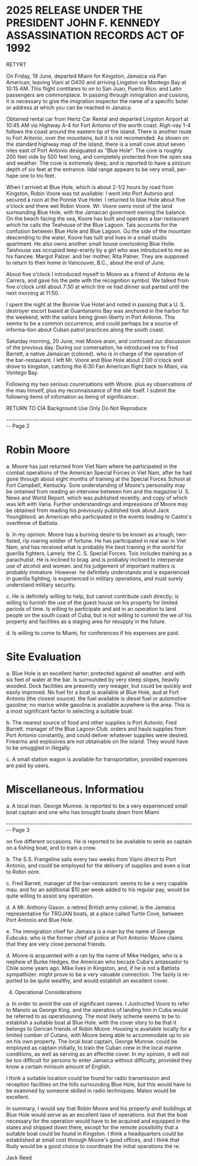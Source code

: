 # 2025 RELEASE UNDER THE PRESIDENT JOHN F. KENNEDY ASSASSINATION RECORDS ACT OF 1992

RETYRT

On Friday, 19 June, departed Miami for Kingston, Jamaica via Pan American, leaving Viani at O400 and arriving Lingston via Montego Bay at 10:15 AM. This flight contitares to on to San Juan, Puerto Rico. and Latin passengers are commonplace. In passing through inmigration and cusions, it is necessary to give the imigration inspector the name of a specific botel or address at which you can be reached in Janaica.

Obtained rental car from Hertz Car Rental and departed Lingston Airport at 10:45 AM via Highway A-4 for Fort Antonio of the worth coast. Righ-vay 1-4 follows the coast around the eastern tip of the island. There is another route to Fort Antonio, over the mountains, but it is not recomended. As shown on the standard highway map of the island, there is a small cove atout seven niles east of Port Antonio desiguated as "Blue Hole". The core is roughly 200 feet vide by 500 feet long, and completely protected from the open sea and weather. The cove is extremely deep, and is reported to have a sinizum depth of six feet at the entrance. lidal range appears to be very small, per-hape one to tro feet.

When I arrived at Blue Hole, which is about 2-1/2 hours by road from Kingston, Robin Voore was tot available: I went into Port Autonio and secured a roon at the Ponnie Vue Hotel. I returned to blue Hole about five o'clock and there wet Robin Voore. Wr. Voore owns most of the land surrounding Blue Hole, with the Jamaican goverment owning the balance. On the beach facing the sea, Koore has built and operates a bar-restaurant which he calls the Teahouse of the Blue Lagoon. Tais accounts for the confusion between Blue Hole and Blue Lagoon. Gu the side of the mountain descending to the water, Koore has tuilt and lives in a small studio apartment. He also owns another small house overlooking Blue Holie. Taishouse sas occupied teep-erarily by a girl who was introduced to me as his fiancee. Margot Palzer. and her mother, Rita Palner. They are supposed to return to their home in Vancouver, B.C., about the end of June.

About five o'clock I introduced myself to Moore as a friend of Antonio de la Carrera, and gave his the pete with the recognition symbol. We talked from five o'clock until about 7:30 at which tire ve had dinner aud parted until the next morning at 11:50.

I spent the night at the Bonnie Vue Hotel and noted in passing that a U. S. destroyer escort based at Guantanamo Bay was anchored in the harbor for the weekend, with the sailors being given liberty in Port Antonio. This seems to be a common occurrence, and could perhaps be a source of informa-tion about Cuban patrol practices along the south coast.

Saturday morning, 20 June, met Moore arain, and continued our discussion of the previous day. During our comersation, he introduced me to Fred Barrett, a native Jamaican (colored). who is in charge of the operation of the bar-restaurant. I left Mr. Voore and Blue Hole about 2:00 o'clock and drove to kingston, catching the 6:30 Fan American flight back to Miani, via Vontego Bay.

Following my two serious courersations with Woore. plus ey observations of the mau hinself, plus my reconnaissance of the site itself. I submit the following items of infomation as being of significance:.

RETURN TO CIA
Background Use Only
Do Not Reproduce


-------------------------------------------------------------------------------- Page 2

# Robin Moore

a. Moore has just returned from Viet Nam where he participated in the combat operations of the American Special Forces in Viet Nam, after he had gone through about eight months of training at the Special Forces School at Fort Campbell, Kentucky. Sore understanding of Moore's personality may be ontained from reading an interview between him and the magazine U. S. News and World Report. which was published recently. and copy of which was left with Varia. Further understandings and impressions of Moore may be obtained from reading his previously published took about Jack Youngblood. an American who participated in the events leading to Castro's overthrow of Battista.

b. In my opinion. Moore has a burning desire to be known as a tough, two-fisted, rip roaring soldier of fortune. He has participated in real war in Viet Nam, and has received what is probably the best training in the world for guerilla fighters. Lamely. the C. S. Special Forces. Tois includes training as a parachutist. He is inclined to brag. and is probably inclined to interperate use of alcohol and women. and his judgement of important matters is probably immature. However. he definitely understands and is experienced in guerilla fighting, is experienced in military operations, and must surely understand military security.

c. He is definitely willing to help, but cannot contribute cash directly; is willing to furnish the use of the guest house on his property for limited periods of time. Is willing to participate and aid in an operation to land people on the south coast of Cuba, but is not willing to commit the we of his property and facilities as a staging area for resupply in the future.

d. Is willing to come to Miami, for conferences if his expenses are paid.

# Site Evaluation

a. Blue Hole is an excellent hartor; protected against all weather. and with six feet of water at the bar. Is surrounded by very steep slopes, heavily wooded. Dock facilities are presently very meager, but could be quickly and easily improved. No fuel for a boat is available at Blue Hole, aud at Fort Antonio (the closest source). the fuel available is diesel fuel or automotive gasoline; no marice white gasoline is available auywhere is the area. This is a most significant factor in selecting a suitable boat.

b. The nearest source of food and other supplies is Port Autonio; Fred Barrett. manager of the Blue Lagoon Club. orders and hauls supplies from Port Antonio constantly, and could deliver whatever supplies were desired. Firearms and explosives are not obtainable on the island. They would have to be smuggled in illegally.

c. A small station wagon is available for transportation, provided expenses are paid by users.

# Miscellaneous. Informatiou

a. A local man. George Munroe. is reported to be a very experienced small boat captain and one who has brought boats down from Miami


-------------------------------------------------------------------------------- Page 3

on five different occasions. He is reported to be available to serie as captain on a fishing boat, and to train a crew.

b. The S.S. Frangeline sails every two weeks from Viami direct to Port Antonio, and could be employed for the delivery of supplies and even a loat to Robin oore.

c. Fred Barreti, manager of the bar-restaurant. seems to be a very capable mau. and for an additional $10 per week added to his regular pay, would be quite willing to assist any operation.

d. A Mr. Anthony Gason. a retired British army colonel, is the Jamaica representative for TROJAN boats, at a place called Turtle Cove, between Port Antonio and Blue Hole.

e. The immigration chief for Jamaica is a man by the name of George Eubcuks. who is the former chief of police at Port Antonio: Moore claims that they are very close personal friends.

d. Moore is acquainted with a ran by the name of Mike Hedges, who is a nephew of Burke Hedges, the American who becaze Cuba's antassador to Chile some years ago. Mike lives in Kingston, and, if he is not a Battista sympathizer. might prove to be a very valuable connection. The fazily is re- ported to be quite wealthy, and would establish an excellent cover.

4. Operational Considerations

a. In order to avoid the use of significant names. I Justructed Voore to refer to Manolo as George King. and the operatios of landing him in Cuba would be referred to as operatiouning. The most likely scheme seems to be to establish a suitable boat al Blue Hole. with the cover story to be that it belongs to Gerican friends of Robin Moore. Housing is available locally for a limited cumber of Cutans, with Moore being able to accommodate up to six on his own property. The local boat captain, George Munroe. could be employed as captain initially, to train the Cuban crew in the local marine conditions, as well as serving as an effectite cover. In my opinion, it will not be too difficult for persons to enter Jamaica without difficulty, provided they know a certain minisum amount of English.

I think a suitable location could be found for radio transmission and reception facilities on the hills surrounding Blue Hole, but this would have to be examined by someone skilled in radio techniques. Mateo would be excellent.

In summary, I would say that Robin Moore and his property and! buildings at Blue Hole would serve as an excellent tase of operations. but that the boat necessary for the operation would have to be acquired and equipped in the states and shipped down there, except for the remote possibility that a suitable boat could be found in Kingston. I think a headquarters could be established at small cost through Moore's good offices, and I think that Rudy would be a good choice to coordinate the initial operations the re.

Jack Reed
